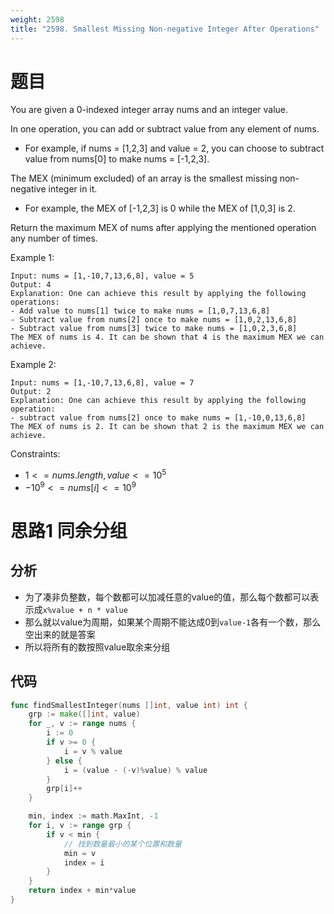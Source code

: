 ```yaml
---
weight: 2598
title: "2598. Smallest Missing Non-negative Integer After Operations"
---
```


# 题目

You are given a 0-indexed integer array nums and an integer value.

In one operation, you can add or subtract value from any element of nums.

- For example, if nums = [1,2,3] and value = 2, you can choose to subtract value from nums[0] to make nums = [-1,2,3].

The MEX (minimum excluded) of an array is the smallest missing non-negative integer in it.

- For example, the MEX of [-1,2,3] is 0 while the MEX of [1,0,3] is 2.

Return the maximum MEX of nums after applying the mentioned operation any number of times.

Example 1:

```
Input: nums = [1,-10,7,13,6,8], value = 5
Output: 4
Explanation: One can achieve this result by applying the following operations:
- Add value to nums[1] twice to make nums = [1,0,7,13,6,8]
- Subtract value from nums[2] once to make nums = [1,0,2,13,6,8]
- Subtract value from nums[3] twice to make nums = [1,0,2,3,6,8]
The MEX of nums is 4. It can be shown that 4 is the maximum MEX we can achieve.
```

Example 2:

```
Input: nums = [1,-10,7,13,6,8], value = 7
Output: 2
Explanation: One can achieve this result by applying the following operation:
- subtract value from nums[2] once to make nums = [1,-10,0,13,6,8]
The MEX of nums is 2. It can be shown that 2 is the maximum MEX we can achieve.
```

Constraints:

- $1 <= nums.length, value <= 10^5$
- $-10^9 <= nums[i] <= 10^9$

# 思路1 同余分组

## 分析

- 为了凑非负整数，每个数都可以加减任意的value的值，那么每个数都可以表示成`x%value + n * value`
- 那么就以value为周期，如果某个周期不能达成0到`value-1`各有一个数，那么空出来的就是答案
- 所以将所有的数按照value取余来分组

## 代码

```go
func findSmallestInteger(nums []int, value int) int {
	grp := make([]int, value)
	for _, v := range nums {
		i := 0
		if v >= 0 {
			i = v % value
		} else {
			i = (value - (-v)%value) % value
		}
		grp[i]++
	}

	min, index := math.MaxInt, -1
	for i, v := range grp {
		if v < min {
			// 找到数量最小的某个位置和数量
			min = v
			index = i
		}
	}
	return index + min*value
}
```
